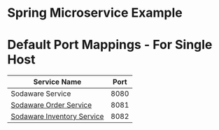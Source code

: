 # Spring Microservice Example

# Default Port Mappings - For Single Host
| Service Name                                                                  | Port | 
|-------------------------------------------------------------------------------| -----|
| Sodaware Service                                                              | 8080 |
| [Sodaware Order Service](https://github.com/mismanc/ms-order-service)         | 8081 |
| [Sodaware Inventory Service](https://github.com/mismanc/ms-inventory-service) | 8082 |
